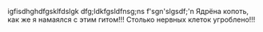 igfisdhghdfgsklfdslgk
dfg;ldkfgsldfnsg;ns
f'sgn'slgsdf;\'n
Ядрёна копоть, как же я намаялся с этим гитом!!! Столько нервных клеток угроблено!!!